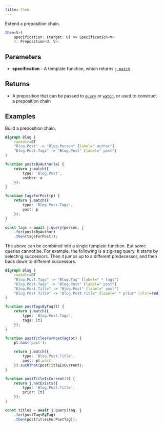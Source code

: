 ```yaml
---
title: then
---
```


Extend a preposition chain.

```typescript
then<V>(
    specification: (target: U) => Specification<V>
    ): Preposition<U, V>;
```

## Parameters

* **specification** - A template function, which returns [`j.match`](../../jinaga/match/)

## Returns

* A preposition that can be passed to [`query`](../../jinaga/query/) or [`watch`](../../jinaga/watch/), or used to construct a preposition chain

## Examples

Build a preposition chain.

```dot
digraph Blog {
    rankdir=BT
    "Blog.Post" -> "Blog.Person" [label=" author"]
    "Blog.Post.Tags" -> "Blog.Post" [label=" post"]
}
```

```typescript
function postsByAuthor(a) {
    return j.match({
        type: 'Blog.Post',
        author: a
    });
}

function tagsForPost(p) {
    return j.match({
        type: 'Blog.Post.Tags',
        post: p
    });
}

const tags = await j.query(person, j
    .for(postsByAuthor)
    .then(tagsForPost));
```

The above can be combined into a single template function.
But some queries cannot be.
For example, the following is a zig-zag query.
It starts by selecting successors.
Then it jumps up to a different predecessor, and then back down to different successors.

```dot
digraph Blog {
    rankdir=BT
    "Blog.Post.Tags" -> "Blog.Tag" [label=" * tags"]
    "Blog.Post.Tags" -> "Blog.Post" [label=" post"]
    "Blog.Post.Title" -> "Blog.Post" [label=" post"]
    "Blog.Post.Title" -> "Blog.Post.Title" [label=" * prior" color=red]
}
```

```typescript
function postTagsByTag(t) {
    return j.match({
        type: 'Blog.Post.Tags',
        tags: [t]
    });
}

function postTitlesForPostTag(pt) {
    pt.has('post');

    return j.match({
        type: 'Blog.Post.Title',
        post: pt.post
    }).suchThat(postTitleIsCurrent);
}

function postTitleIsCurrent(t) {
    return j.notExists({
        type: 'Blog.Post.Title',
        prior: [t]
    });
}

const titles = await j.query(tag, j
    .for(postTagsByTag)
    .then(postTitlesForPostTag));
```